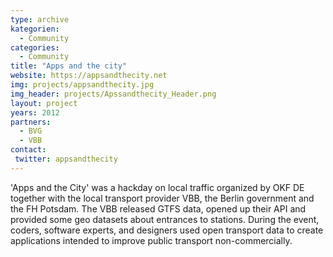 ```yaml
---
type: archive
kategorien:
  - Community
categories:
  - Community
title: "Apps and the city"
website: https://appsandthecity.net
img: projects/appsandthecity.jpg
img_header: projects/Apssandthecity_Header.png
layout: project
years: 2012
partners:
  - BVG
  - VBB
contact:
 twitter: appsandthecity
---
```


'Apps and the City' was a hackday on local traffic organized by OKF DE together with the local transport provider VBB, the Berlin government and the FH Potsdam.
The VBB released GTFS data, opened up their API and provided some geo datasets about entrances to stations.
During the event, coders, software experts, and designers used open transport data to create applications intended to improve public transport non-commercially.